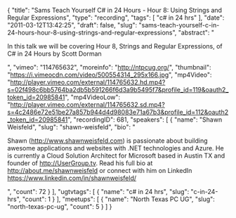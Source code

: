 {
  "title": "Sams Teach Yourself C# in 24 Hours - Hour 8: Using Strings and Regular Expressions",
  "type": "recording",
  "tags": [
    "c# in 24 hrs"
  ],
  "date": "2011-03-12T13:42:25",
  "draft": false,
  "slug": "sams-teach-yourself-c-in-24-hours-hour-8-using-strings-and-regular-expressions",
  "abstract": "<p>In this talk we will be covering Hour 8, Strings and Regular Expressions, of C# in 24 Hours by Scott Dorman</p>",
  "vimeo": "114765632",
  "moreinfo": "http://ntpcug.org/",
  "thumbnail": "https://i.vimeocdn.com/video/500554314_295x166.jpg",
  "mp4Video": "http://player.vimeo.com/external/114765632.hd.mp4?s=02f498c6bb5764ba2db5b591266f6d3a9b5495f7&profile_id=119&oauth2_token_id=20985841",
  "mp4VideoLow": "http://player.vimeo.com/external/114765632.sd.mp4?s=4c2486e72e51be27a857b944d4d98083e71a67b3&profile_id=112&oauth2_token_id=20985841",
  "recordingID": 681,
  "speakers": [
    {
      "name": "Shawn Weisfeld",
      "slug": "shawn-weisfeld",
      "bio": "<p>Shawn (http://www.shawnweisfeld.com) is passionate about building awesome applications and websites with .NET technologies and Azure. He is currently a Cloud Solution Architect for Microsoft based in Austin TX and founder of http://UserGroup.tv. Read his full bio at http://about.me/shawnweisfeld or connect with him on LinkedIn https://www.linkedin.com/in/shawnweisfeld/</p>",
      "count": 72
    }
  ],
  "ugtvtags": [
    {
      "name": "c# in 24 hrs",
      "slug": "c-in-24-hrs",
      "count": 1
    }
  ],
  "meetups": [
    {
      "name": "North Texas PC UG",
      "slug": "north-texas-pc-ug",
      "count": 5
    }
  ]
}